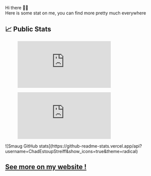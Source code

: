 Hi there 👋😃  
Here is some stat on me, you can find more pretty much everywhere 

## 📈 Public Stats
<figure><embed src="https://wakatime.com/share/@ChadOW/46e463ad-ca75-4b84-85f0-43dc483df404.svg"></embed></figure>
<figure><embed src="https://wakatime.com/share/@ChadOW/2525bc4b-52ac-4b17-980e-b4014fcfab1b.svg"></embed></figure>
![Smaug GitHub stats](https://github-readme-stats.vercel.app/api?username=ChadEstoupStreiff&show_icons=true&theme=radical)  

## [See more on my website !](https://chadestoupstreiff.github.io)
